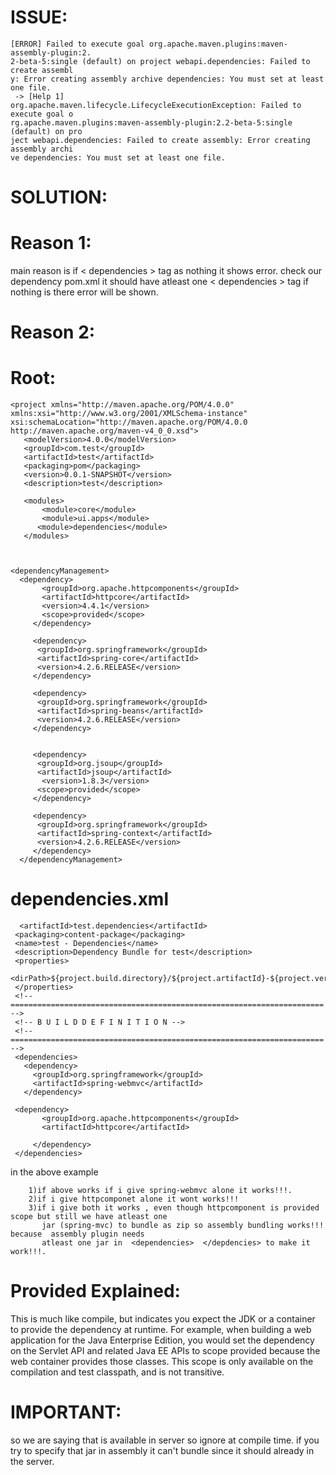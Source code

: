 ISSUE:
======

    [ERROR] Failed to execute goal org.apache.maven.plugins:maven-assembly-plugin:2.
    2-beta-5:single (default) on project webapi.dependencies: Failed to create assembl
    y: Error creating assembly archive dependencies: You must set at least one file.
     -> [Help 1]
    org.apache.maven.lifecycle.LifecycleExecutionException: Failed to execute goal o
    rg.apache.maven.plugins:maven-assembly-plugin:2.2-beta-5:single (default) on pro
    ject webapi.dependencies: Failed to create assembly: Error creating assembly archi
    ve dependencies: You must set at least one file.




SOLUTION:
=========

Reason 1:
==========
main reason is if < dependencies > tag as nothing it shows error.
check our dependency pom.xml  it should have atleast one < dependencies > tag if nothing is there error will be
shown.


Reason 2:
=========

Root:
=====

    <project xmlns="http://maven.apache.org/POM/4.0.0" xmlns:xsi="http://www.w3.org/2001/XMLSchema-instance" xsi:schemaLocation="http://maven.apache.org/POM/4.0.0 http://maven.apache.org/maven-v4_0_0.xsd">
       <modelVersion>4.0.0</modelVersion>
       <groupId>com.test</groupId>
       <artifactId>test</artifactId>
       <packaging>pom</packaging>
       <version>0.0.1-SNAPSHOT</version>
       <description>test</description>

       <modules>
           <module>core</module>
           <module>ui.apps</module>
          <module>dependencies</module>
       </modules> 



    <dependencyManagement>
      <dependency>
           <groupId>org.apache.httpcomponents</groupId>
           <artifactId>httpcore</artifactId>
           <version>4.4.1</version>
           <scope>provided</scope>
         </dependency>
         
         <dependency>
          <groupId>org.springframework</groupId>
          <artifactId>spring-core</artifactId>
          <version>4.2.6.RELEASE</version>
         </dependency>

         <dependency>
          <groupId>org.springframework</groupId>
          <artifactId>spring-beans</artifactId>
          <version>4.2.6.RELEASE</version>
         </dependency>
         
         
         <dependency>
          <groupId>org.jsoup</groupId>
          <artifactId>jsoup</artifactId>
           <version>1.8.3</version>
          <scope>provided</scope>  
         </dependency>
         
         <dependency>
          <groupId>org.springframework</groupId>
          <artifactId>spring-context</artifactId>
          <version>4.2.6.RELEASE</version>
         </dependency>
      </dependencyManagement>
   
      
 dependencies.xml
 ================

      <artifactId>test.dependencies</artifactId>
     <packaging>content-package</packaging>
     <name>test - Dependencies</name>
     <description>Dependency Bundle for test</description>
     <properties>
       <dirPath>${project.build.directory}/${project.artifactId}-${project.version}/jcr_root</dirPath>
     </properties>
     <!-- ====================================================================== -->
     <!-- B U I L D D E F I N I T I O N -->
     <!-- ====================================================================== -->
     <dependencies>
       <dependency>
         <groupId>org.springframework</groupId>
         <artifactId>spring-webmvc</artifactId>
       </dependency>
     
     <dependency>
           <groupId>org.apache.httpcomponents</groupId>
           <artifactId>httpcore</artifactId>
          
         </dependency>
     </dependencies>

in the above example 

        1)if above works if i give spring-webmvc alone it works!!!.
        2)if i give httpcomponet alone it wont works!!!
        3)if i give both it works , even though httpcomponent is provided scope but still we have atleast one
           jar (spring-mvc) to bundle as zip so assembly bundling works!!! because  assembly plugin needs
           atleast one jar in  <dependencies>  </depdencies> to make it work!!!.

Provided Explained:
===================

This is much like compile, but indicates you expect the JDK or a container to provide the dependency at runtime. For example, when building a web application for the Java Enterprise Edition, you would set the dependency on the Servlet API and related Java EE APIs to scope provided because the web container provides those classes. This scope is only available on the compilation and test classpath, and is not transitive.

IMPORTANT:
==========
so we are saying that is available in server so ignore at compile time. if you try to specify that jar in assembly it
can't bundle since it should already in the server.
